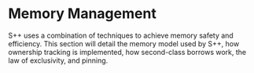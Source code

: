 # Memory Management

<primary-label ref="header-label"/>

<secondary-label ref="doc-complete"/>

S++ uses a combination of techniques to achieve memory safety and efficiency. This section will detail the memory model
used by S++, how ownership tracking is implemented, how second-class borrows work, the law of exclusivity, and pinning.